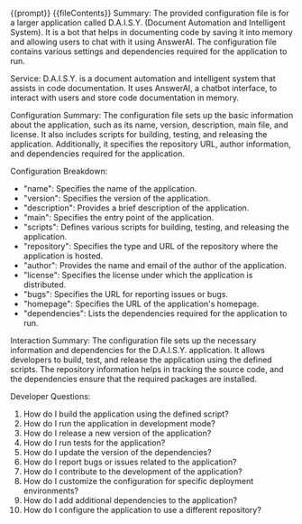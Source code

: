 {{prompt}}
{{fileContents}}
Summary:
The provided configuration file is for a larger application called D.A.I.S.Y. (Document Automation and Intelligent System). It is a bot that helps in documenting code by saving it into memory and allowing users to chat with it using AnswerAI. The configuration file contains various settings and dependencies required for the application to run.

Service:
D.A.I.S.Y. is a document automation and intelligent system that assists in code documentation. It uses AnswerAI, a chatbot interface, to interact with users and store code documentation in memory.

Configuration Summary:
The configuration file sets up the basic information about the application, such as its name, version, description, main file, and license. It also includes scripts for building, testing, and releasing the application. Additionally, it specifies the repository URL, author information, and dependencies required for the application.

Configuration Breakdown:
- "name": Specifies the name of the application.
- "version": Specifies the version of the application.
- "description": Provides a brief description of the application.
- "main": Specifies the entry point of the application.
- "scripts": Defines various scripts for building, testing, and releasing the application.
- "repository": Specifies the type and URL of the repository where the application is hosted.
- "author": Provides the name and email of the author of the application.
- "license": Specifies the license under which the application is distributed.
- "bugs": Specifies the URL for reporting issues or bugs.
- "homepage": Specifies the URL of the application's homepage.
- "dependencies": Lists the dependencies required for the application to run.

Interaction Summary:
The configuration file sets up the necessary information and dependencies for the D.A.I.S.Y. application. It allows developers to build, test, and release the application using the defined scripts. The repository information helps in tracking the source code, and the dependencies ensure that the required packages are installed.

Developer Questions:
1. How do I build the application using the defined script?
2. How do I run the application in development mode?
3. How do I release a new version of the application?
4. How do I run tests for the application?
5. How do I update the version of the dependencies?
6. How do I report bugs or issues related to the application?
7. How do I contribute to the development of the application?
8. How do I customize the configuration for specific deployment environments?
9. How do I add additional dependencies to the application?
10. How do I configure the application to use a different repository?
